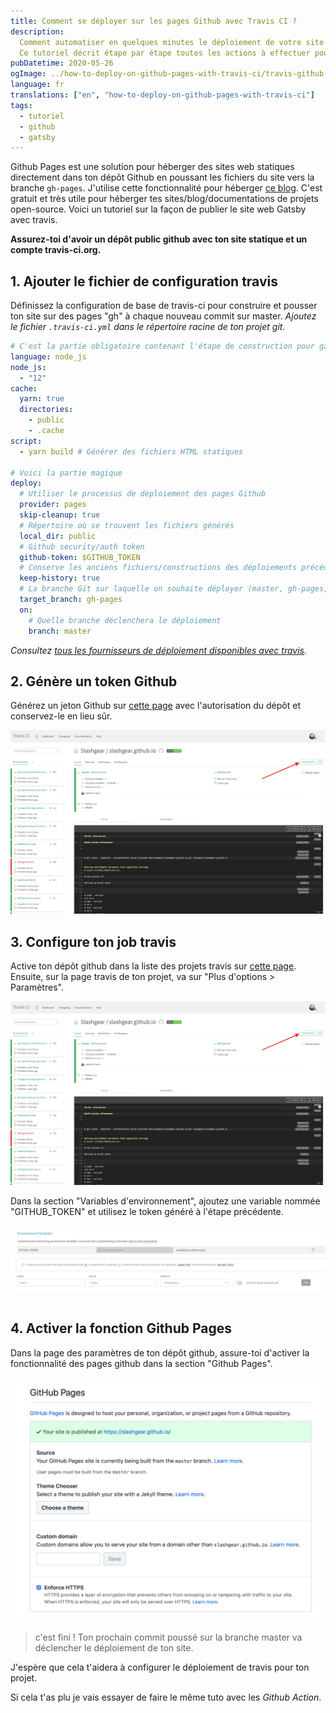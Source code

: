 ```yaml
---
title: Comment se déployer sur les pages Github avec Travis CI ?
description:
  Comment automatiser en quelques minutes le déploiement de votre site sur les pages Github avec l'outil Travis CI.
  Ce tutoriel décrit étape par étape toutes les actions à effectuer pour publier un site statique sur des pages Github et l'héberger gratuitement.
pubDatetime: 2020-05-26
ogImage: ../how-to-deploy-on-github-pages-with-travis-ci/travis-github-pages.png
language: fr
translations: ["en", "how-to-deploy-on-github-pages-with-travis-ci"]
tags:
  - tutoriel
  - github
  - gatsby
---
```


Github Pages est une solution pour héberger des sites web statiques directement dans ton dépôt Github en poussant les fichiers du site vers la branche `gh-pages`.
J'utilise cette fonctionnalité pour héberger [ce blog](https://slashgear.github.io).
C'est gratuit et très utile pour héberger tes sites/blog/documentations de projets open-source.
Voici un tutoriel sur la façon de publier le site web Gatsby avec travis.

**Assurez-toi d'avoir un dépôt public github avec ton site statique et un compte travis-ci.org.**

## 1. Ajouter le fichier de configuration travis

Définissez la configuration de base de travis-ci pour construire et pousser ton site sur des pages "gh" à chaque nouveau commit sur master.
_Ajoutez le fichier `.travis-ci.yml` dans le répertoire racine de ton projet git._

```yaml
# C'est la partie obligatoire contenant l'étape de construction pour gatsby
language: node_js
node_js:
  - "12"
cache:
  yarn: true
  directories:
    - public
    - .cache
script:
  - yarn build # Générer des fichiers HTML statiques

# Voici la partie magique
deploy:
  # Utiliser le processus de déploiement des pages Github
  provider: pages
  skip-cleanup: true
  # Répertoire où se trouvent les fichiers générés
  local_dir: public
  # Github security/auth token
  github-token: $GITHUB_TOKEN
  # Conserve les anciens fichiers/constructions des déploiements précédents
  keep-history: true
  # La branche Git sur laquelle on souhaite déployer (master, gh-pages, foo...)
  target_branch: gh-pages
  on:
    # Quelle branche déclenchera le déploiement
    branch: master
```

_Consultez [tous les fournisseurs de déploiement disponibles avec travis](https://docs.travis-ci.com/user/deployment/)._

## 2. Génère un token Github

Générez un jeton Github sur [cette page](https://github.com/settings/tokens/new) avec l'autorisation du dépôt et conservez-le en lieu sûr.

![github token generator page](../how-to-deploy-on-github-pages-with-travis-ci//project-options.png)

## 3. Configure ton job travis

Active ton dépôt github dans la liste des projets travis sur [cette page](https://travis-ci.org/account/repositories).
Ensuite, sur la page travis de ton projet, va sur "Plus d'options > Paramètres".

![more options screenshot](../how-to-deploy-on-github-pages-with-travis-ci//project-options.png)

Dans la section "Variables d'environnement", ajoutez une variable nommée "GITHUB_TOKEN" et utilisez le token généré à l'étape précédente.

![env variables settings screenshot](../how-to-deploy-on-github-pages-with-travis-ci/env-var.png)

## 4. Activer la fonction Github Pages

Dans la page des paramètres de ton dépôt github, assure-toi d'activer la fonctionnalité des pages github dans la section "Github Pages".

![github pages paramètres screenshot](../how-to-deploy-on-github-pages-with-travis-ci/github-pages.png)

> c'est fini !
> Ton prochain commit poussé sur la branche master va déclencher le déploiement de ton site.

J'espère que cela t'aidera à configurer le déploiement de travis pour ton projet.

Si cela t'as plu je vais essayer de faire le même tuto avec les _Github Action_.
